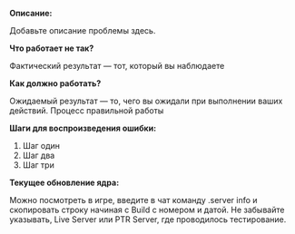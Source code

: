 **Описание:**

Добавьте описание проблемы здесь.

**Что работает не так?**

Фактический результат — тот, который вы наблюдаете

**Как должно работать?**

Ожидаемый результат — то, чего вы ожидали при выполнении ваших действий. Процесс правильной работы

**Шаги для воспроизведения ошибки:**

1. Шаг один
2. Шаг два
3. Шаг три

**Текущее обновление ядра:**

Можно посмотреть в игре, введите в чат команду .server info и скопировать строку начиная с Build с номером и датой. Не забывайте указывать, Live Server или PTR Server, где проводилось тестирование.

[//]: # (** Всё, что ниже и выделено спецальными символами, это базовая информация о шаблоне баг репорта, её не нужно удалять, она не попадёт в сам репорт и предназначена для ознакомления **)
[//]: # (** Этот шаблон предназначен для всех репортов по игровым и серверным проблемам, не редактируйте его и не изменяйте без надобности **)
[//]: # (** Когда требуется указать ссылку на игровые данные, используйте нашу базу данных: http://db.logon3.com **)
[//]: # (** Перед созданием репорта прочитайте в Wiki тему - Стандартизация заголовков для репортов **)
[//]: # (** Приоритеты и ярлыки назначаются только сотрудниками проекта или модераторами багтрекера **)
[//]: # (** Ни в коем случае не указывайте название игровой учётной записи или пароль от неё, вы можете оставить имя персонажа для обратной связи с вами **)
[//]: # (** Если вы хотите задать вопрос или уточнить что-то связанное с разработкой, присоединяйтесь к нашему каналу в Discord - https://discord.gg/A7kMHba **)
[//]: # (** Теперь можете заполнять поля выше, их можно редактировать, кроме заголовков отмеченных звёздочками **)
